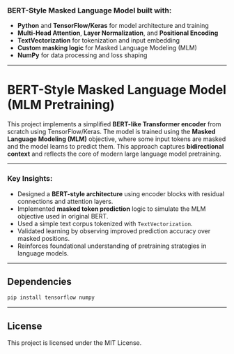 ### BERT-Style Masked Language Model built with:  
- **Python** and **TensorFlow/Keras** for model architecture and training  
- **Multi-Head Attention**, **Layer Normalization**, and **Positional Encoding**  
- **TextVectorization** for tokenization and input embedding  
- **Custom masking logic** for Masked Language Modeling (MLM)  
- **NumPy** for data processing and loss shaping  

---

# BERT-Style Masked Language Model (MLM Pretraining)

This project implements a simplified **BERT-like Transformer encoder** from scratch using TensorFlow/Keras. The model is trained using the **Masked Language Modeling (MLM)** objective, where some input tokens are masked and the model learns to predict them. This approach captures **bidirectional context** and reflects the core of modern large language model pretraining.

---

### **Key Insights:**  
- Designed a **BERT-style architecture** using encoder blocks with residual connections and attention layers.  
- Implemented **masked token prediction** logic to simulate the MLM objective used in original BERT.  
- Used a simple text corpus tokenized with `TextVectorization`.  
- Validated learning by observing improved prediction accuracy over masked positions.  
- Reinforces foundational understanding of pretraining strategies in language models.

---

## Dependencies

```bash
pip install tensorflow numpy
```
---

## License
This project is licensed under the MIT License.

